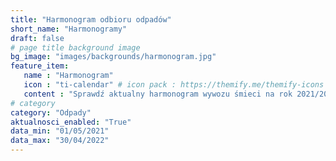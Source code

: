 ```yaml
---
title: "Harmonogram odbioru odpadów"
short_name: "Harmonogramy"
draft: false
# page title background image
bg_image: "images/backgrounds/harmonogram.jpg"
feature_item:
   name : "Harmonogram"
   icon : "ti-calendar" # icon pack : https://themify.me/themify-icons
   content : "Sprawdź aktualny harmonogram wywozu śmieci na rok 2021/2022."
# category
category: "Odpady"
aktualnosci_enabled: "True"
data_min: "01/05/2021"
data_max: "30/04/2022"
---
```

